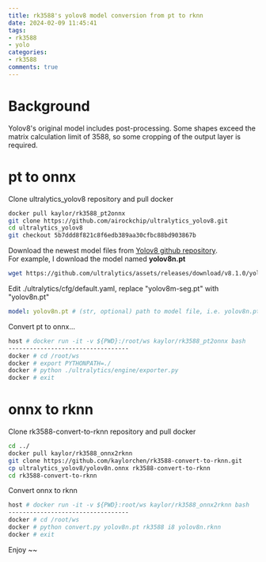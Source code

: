 ```yaml
---
title: rk3588's yolov8 model conversion from pt to rknn 
date: 2024-02-09 11:45:41
tags:
- rk3588
- yolo
categories:
- rk3588
comments: true
---
```


# Background

Yolov8's original model includes post-processing. Some shapes exceed the matrix calculation limit of 3588, so some cropping of the output layer is required.

# pt to onnx

Clone ultralytics_yolov8 repository and pull docker
```bash
docker pull kaylor/rk3588_pt2onnx
git clone https://github.com/airockchip/ultralytics_yolov8.git
cd ultralytics_yolov8
git checkout 5b7ddd8f821c8f6edb389aa30cfbc88bd903867b
```
Download the newest model files from [Yolov8 github repository](https://github.com/ultralytics/ultralytics).  
For example, I download the model named **yolov8n.pt**
```bash
wget https://github.com/ultralytics/assets/releases/download/v8.1.0/yolov8n.pt
```
Edit ./ultralytics/cfg/default.yaml, replace "yolov8m-seg.pt" with "yolov8n.pt"
```yaml
model: yolov8n.pt # (str, optional) path to model file, i.e. yolov8n.pt, yolov8n.yaml
```
Convert pt to onnx...
```bash
host # docker run -it -v ${PWD}:/root/ws kaylor/rk3588_pt2onnx bash
----------------------------------
docker # cd /root/ws
docker # export PYTHONPATH=./ 
docker # python ./ultralytics/engine/exporter.py
docker # exit
```

# onnx to rknn
 
 Clone rk3588-convert-to-rknn repository and pull docker
 ```bash
 cd ../
 docker pull kaylor/rk3588_onnx2rknn
 git clone https://github.com/kaylorchen/rk3588-convert-to-rknn.git
 cp ultralytics_yolov8/yolov8n.onnx rk3588-convert-to-rknn
 cd rk3588-convert-to-rknn
 ```
Convert onnx to rknn
```bash
host # docker run -it -v ${PWD}:root/ws kaylor/rk3588_onnx2rknn bash
----------------------------------
docker # cd /root/ws
docker # python convert.py yolov8n.pt rk3588 i8 yolov8n.rknn
docker # exit
```

Enjoy ~~







